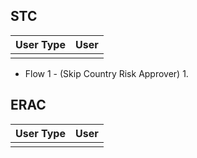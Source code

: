 
## STC

|User Type|User|
|---|---|
| | |

- Flow 1 - (Skip Country Risk Approver)
	1. 


## ERAC
|User Type|User|
|---|---|
| | |